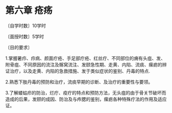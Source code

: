 # 第六章 疮疡

〔自学时数〕10学时

〔面授时数〕5学时

〔目的要求〕

1.掌握暑疖、疖病、颜面疔疮、手足部疔疮、红丝疔、不同部位的痈有头疽、发、附骨疽、不同原因的流注及髂窝流注、发颐急性期、走黄、内陷、流痰、瘰疬的辨证治疗，以及走黄、内陷的急救措施、发于类似症状的鉴别、丹毒的特点.

2.熟悉下肢丹毒的预防和治疗，流痰早期的诊断、及治疗的重要性与要领。

3.了解蝼蛄疖的防治，烂疔、疫疔的特点和预防方法，无头疽的由于骨关节破坏而造成的后果，发颐的成因、防治及与痄腮的鉴别，瘰疬各种特殊疗法的作用及适应证。
